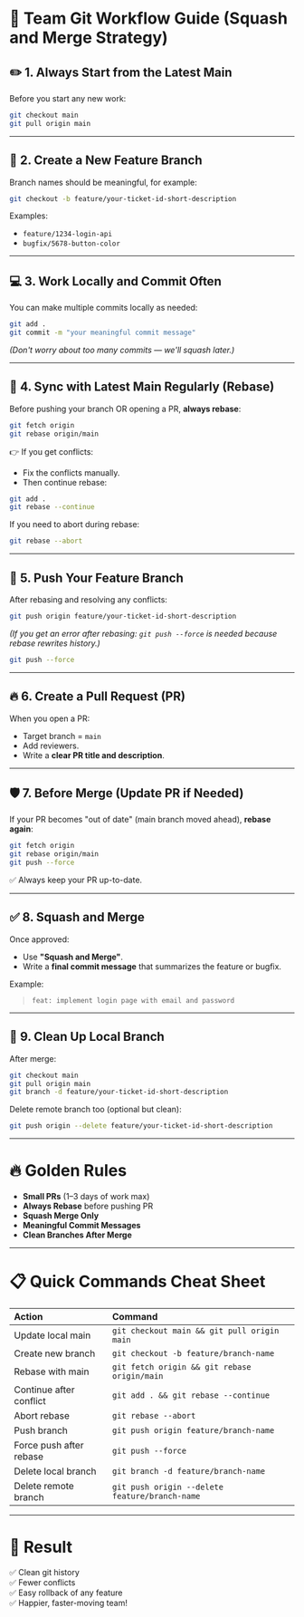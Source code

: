 # 🚀 Team Git Workflow Guide (Squash and Merge Strategy)

## ✏️ 1. Always Start from the Latest Main

Before you start any new work:

```bash
git checkout main
git pull origin main
```

---

## 🌿 2. Create a New Feature Branch

Branch names should be meaningful, for example:

```bash
git checkout -b feature/your-ticket-id-short-description
```

Examples:

- `feature/1234-login-api`
- `bugfix/5678-button-color`

---

## 💻 3. Work Locally and Commit Often

You can make multiple commits locally as needed:

```bash
git add .
git commit -m "your meaningful commit message"
```

*(Don't worry about too many commits — we'll squash later.)*

---

## 🔄 4. Sync with Latest Main Regularly (Rebase)

Before pushing your branch OR opening a PR, **always rebase**:

```bash
git fetch origin
git rebase origin/main
```

👉 If you get conflicts:

- Fix the conflicts manually.
- Then continue rebase:

```bash
git add .
git rebase --continue
```

If you need to abort during rebase:

```bash
git rebase --abort
```

---

## 🚀 5. Push Your Feature Branch

After rebasing and resolving any conflicts:

```bash
git push origin feature/your-ticket-id-short-description
```

*(If you get an error after rebasing: `git push --force` is needed because rebase rewrites history.)*

```bash
git push --force
```

---

## 🔥 6. Create a Pull Request (PR)

When you open a PR:

- Target branch = `main`
- Add reviewers.
- Write a **clear PR title and description**.

---

## 🛡️ 7. Before Merge (Update PR if Needed)

If your PR becomes "out of date" (main branch moved ahead), **rebase again**:

```bash
git fetch origin
git rebase origin/main
git push --force
```

✅ Always keep your PR up-to-date.

---

## ✅ 8. Squash and Merge

Once approved:

- Use **"Squash and Merge"**.
- Write a **final commit message** that summarizes the feature or bugfix.

Example:

> `feat: implement login page with email and password`

---

## 🧹 9. Clean Up Local Branch

After merge:

```bash
git checkout main
git pull origin main
git branch -d feature/your-ticket-id-short-description
```

Delete remote branch too (optional but clean):

```bash
git push origin --delete feature/your-ticket-id-short-description
```

---

# 🔥 Golden Rules

- **Small PRs** (1–3 days of work max)
- **Always Rebase** before pushing PR
- **Squash Merge Only**
- **Meaningful Commit Messages**
- **Clean Branches After Merge**

---

# 📋 Quick Commands Cheat Sheet

| Action | Command |
|:---|:---|
| Update local main | `git checkout main && git pull origin main` |
| Create new branch | `git checkout -b feature/branch-name` |
| Rebase with main | `git fetch origin && git rebase origin/main` |
| Continue after conflict | `git add . && git rebase --continue` |
| Abort rebase | `git rebase --abort` |
| Push branch | `git push origin feature/branch-name` |
| Force push after rebase | `git push --force` |
| Delete local branch | `git branch -d feature/branch-name` |
| Delete remote branch | `git push origin --delete feature/branch-name` |

---

# 🎯 Result

✅ Clean git history  
✅ Fewer conflicts  
✅ Easy rollback of any feature  
✅ Happier, faster-moving team!
